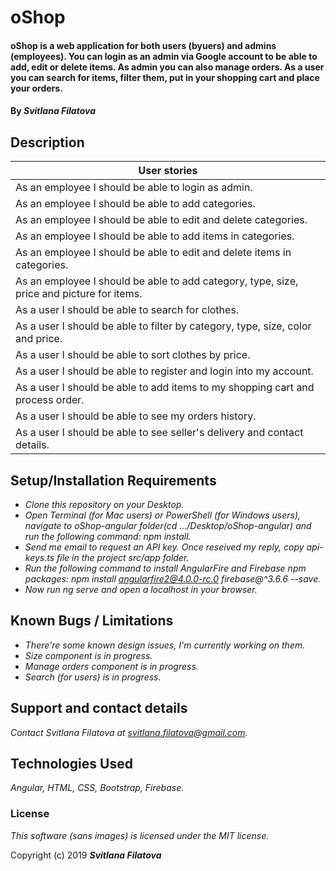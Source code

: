 # oShop

#### oShop is a web application for both users (byuers) and admins (employees). You can login as an admin via Google account to be able to add, edit or delete items. As admin you can also manage orders. As a user you can search for items, filter them, put in your shopping cart and place your orders.

#### By _**Svitlana Filatova**_

## Description

| User stories                                                                              |
|-------------------------------------------------------------------------------------------|
| As an employee I should be able to login as admin.                                        |
| As an employee I should be able to add categories.                                        |
| As an employee I should be able to edit and delete categories.                            |
| As an employee I should be able to add items in categories.                               |
| As an employee I should be able to edit and delete items in categories.                   |
| As an employee I should be able to add category, type, size, price and picture for items. |
| As a user I should be able to search for clothes.                                         |
| As a user I should be able to filter by category, type, size, color and price.            |
| As a user I should be able to sort clothes by price.                                      |
| As a user I should be able to register and login into my account.                         |
| As a user I should be able to add items to my shopping cart and process order.            |
| As a user I should be able to see my orders history.                                      |
| As a user I should be able to see seller's delivery and contact details.                  |


## Setup/Installation Requirements

* _Clone this repository on your Desktop._
* _Open Terminal (for Mac users) or PowerShell (for Windows users), navigate to oShop-angular folder(cd .../Desktop/oShop-angular) and run the following command: npm install._
* _Send me email to request an API key. Once reseived my reply, copy api-keys.ts file in the project  src/app folder._
* _Run the following command to install AngularFire and Firebase npm packages: npm install angularfire2@4.0.0-rc.0 firebase@^3.6.6 --save._
* _Now run ng serve and open a localhost in your browser._


## Known Bugs / Limitations

* _There're some known design issues, I'm currently working on them._
* _Size component is in progress._
* _Manage orders component is in progress._
* _Search (for users) is in progress._


## Support and contact details

_Contact Svitlana Filatova at svitlana.filatova@gmail.com._


## Technologies Used

_Angular, HTML, CSS, Bootstrap, Firebase._



### License

*This software (sans images) is licensed under the MIT license.*

Copyright (c) 2019 **_Svitlana Filatova_**
